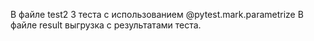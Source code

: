 
В файле test2 3 теста с использованием @pytest.mark.parametrize
В файле result выгрузка с результатами теста.
